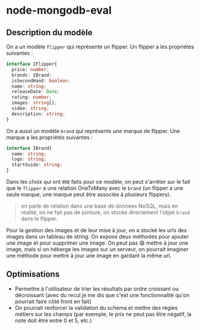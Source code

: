 # node-mongodb-eval

## Description du modèle

On a un modèle `flipper` qui représente un flipper. Un flipper a les propriétés suivantes :
```ts 
interface IFlipper{
  price: number;
  brands: IBrand;
  isSecondHand: boolean;
  name: string;
  releaseDate: Date;
  rating: number;
  images: string[];
  video: string;
  description: string;
}
```
On a aussi un modèle `brand` qui représente une marque de flipper. Une marque a les propriétés suivantes :
```ts
interface IBrand{
  name: string;
  logo: string;
  startGuide: string;
}
```
Dans les choix qui ont été faits pour ce modèle, on peut s'arrêter sur le fait que le `flipper` a une relation OneToMany 
avec le `brand` (un flipper a une seule marque, une marque peut être associée à plusieurs flippers).
> on parle de relation dans une base de données NoSQL, mais en réalité, on ne fait pas de jointure, on stocke directement
> l'objet `brand` dans le flipper.

Pour la gestion des images et de leur mise à jour, on a stocké les urls des images dans un tableau de string. On expose
deux méthodes pour ajouter une image et pour supprimer une image. On peut pas 😅 mettre à jour une image, mais si on 
héberge les images sur un serveur, on pourrait imaginer une méthode pour mettre à jour une image en gardant la même url.

## Optimisations

- Permettre à l'utilisateur de trier les résultats par ordre croissant ou décroissant (avec du recul je me dis que c'est
  une fonctionnalité qu'on pourrait faire côté front en fait)
- On pourrait renforcer la validation du schema et mettre des règles métiers sur les champs (par exemple, le prix ne peut
  pas être négatif, la note doit être entre 0 et 5, etc.)